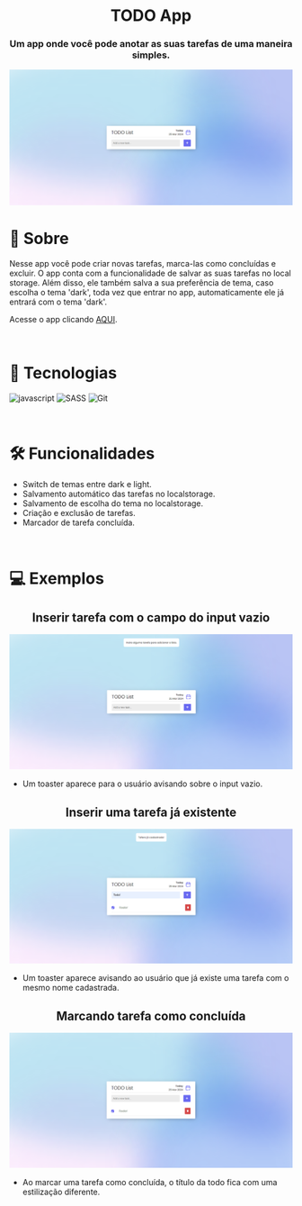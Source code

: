 <h1 align="center">TODO App</h1>

<h3 align="center">Um app onde você pode anotar as suas tarefas de uma maneira simples.</h3>

<img src="./assets/preview.png" />

<br>

# 🤔 Sobre

<p>Nesse app você pode criar novas tarefas, marca-las como concluídas e excluir. O app conta com a funcionalidade de salvar as suas tarefas no local storage. Além disso, ele também salva a sua preferência de tema, caso escolha o tema 'dark', toda vez que entrar no app, automaticamente ele já entrará com o tema 'dark'.</p>

Acesse o app clicando [AQUI](https://1maatheus.github.io/todo-list-js-vanilla).

<br>

# 🚀 Tecnologias

![javascript](https://img.shields.io/badge/Javascript-000?style=for-the-badge&logo=javascript)
![SASS](https://img.shields.io/badge/sass-000?style=for-the-badge&logo=sass)
![Git](https://img.shields.io/badge/git-000?style=for-the-badge&logo=git)

<br>

# 🛠 Funcionalidades

- Switch de temas entre dark e light.
- Salvamento automático das tarefas no localstorage.
- Salvamento de escolha do tema no localstorage.
- Criação e exclusão de tarefas.
- Marcador de tarefa concluída.

<br>

# 💻 Exemplos

<h2 align="center">Inserir tarefa com o campo do input vazio</h2>

<img src="./assets/toaster-empty.png" />

- Um toaster aparece para o usuário avisando sobre o input vazio.

<h2 align="center">Inserir uma tarefa já existente</h2>

<img src="./assets/toaster-todo.png" />

- Um toaster aparece avisando ao usuário que já existe uma tarefa com o mesmo nome cadastrada.

<h2 align="center">Marcando tarefa como concluída </h2>

<img src="./assets/todo-complete.png" />

- Ao marcar uma tarefa como concluída, o título da todo fica com uma estilização diferente.
